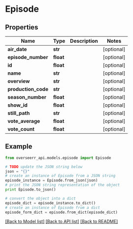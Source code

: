 # Episode


## Properties
Name | Type | Description | Notes
------------ | ------------- | ------------- | -------------
**air_date** | **str** |  | [optional] 
**episode_number** | **float** |  | [optional] 
**id** | **float** |  | [optional] 
**name** | **str** |  | [optional] 
**overview** | **str** |  | [optional] 
**production_code** | **str** |  | [optional] 
**season_number** | **float** |  | [optional] 
**show_id** | **float** |  | [optional] 
**still_path** | **str** |  | [optional] 
**vote_average** | **float** |  | [optional] 
**vote_count** | **float** |  | [optional] 

## Example

```python
from overseerr_api.models.episode import Episode

# TODO update the JSON string below
json = "{}"
# create an instance of Episode from a JSON string
episode_instance = Episode.from_json(json)
# print the JSON string representation of the object
print Episode.to_json()

# convert the object into a dict
episode_dict = episode_instance.to_dict()
# create an instance of Episode from a dict
episode_form_dict = episode.from_dict(episode_dict)
```
[[Back to Model list]](../README.md#documentation-for-models) [[Back to API list]](../README.md#documentation-for-api-endpoints) [[Back to README]](../README.md)


